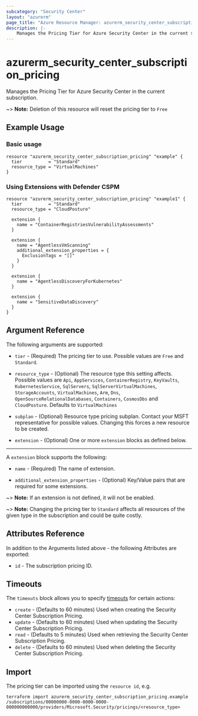 ```yaml
---
subcategory: "Security Center"
layout: "azurerm"
page_title: "Azure Resource Manager: azurerm_security_center_subscription_pricing"
description: |-
    Manages the Pricing Tier for Azure Security Center in the current subscription.
---
```


# azurerm_security_center_subscription_pricing

Manages the Pricing Tier for Azure Security Center in the current subscription.

~> **Note:** Deletion of this resource will reset the pricing tier to `Free`

## Example Usage

### Basic usage

```hcl
resource "azurerm_security_center_subscription_pricing" "example" {
  tier          = "Standard"
  resource_type = "VirtualMachines"
}
```

### Using Extensions with Defender CSPM

```hcl
resource "azurerm_security_center_subscription_pricing" "example1" {
  tier          = "Standard"
  resource_type = "CloudPosture"

  extension {
    name = "ContainerRegistriesVulnerabilityAssessments"
  }

  extension {
    name = "AgentlessVmScanning"
    additional_extension_properties = {
      ExclusionTags = "[]"
    }
  }

  extension {
    name = "AgentlessDiscoveryForKubernetes"
  }

  extension {
    name = "SensitiveDataDiscovery"
  }
}
```

## Argument Reference

The following arguments are supported:

* `tier` - (Required) The pricing tier to use. Possible values are `Free` and `Standard`.

* `resource_type` - (Optional) The resource type this setting affects. Possible values are `Api`, `AppServices`, `ContainerRegistry`, `KeyVaults`, `KubernetesService`, `SqlServers`, `SqlServerVirtualMachines`, `StorageAccounts`, `VirtualMachines`, `Arm`, `Dns`, `OpenSourceRelationalDatabases`, `Containers`, `CosmosDbs` and `CloudPosture`. Defaults to `VirtualMachines`

* `subplan` - (Optional) Resource type pricing subplan. Contact your MSFT representative for possible values. Changing this forces a new resource to be created.

* `extension` - (Optional) One or more `extension` blocks as defined below.

---

A `extension` block supports the following:

* `name` - (Required) The name of extension.

* `additional_extension_properties` - (Optional) Key/Value pairs that are required for some extensions.

~> **Note:** If an extension is not defined, it will not be enabled.

~> **Note:** Changing the pricing tier to `Standard` affects all resources of the given type in the subscription and could be quite costly.

## Attributes Reference

In addition to the Arguments listed above - the following Attributes are exported:

* `id` - The subscription pricing ID.

## Timeouts

The `timeouts` block allows you to specify [timeouts](https://www.terraform.io/language/resources/syntax#operation-timeouts) for certain actions:

* `create` - (Defaults to 60 minutes) Used when creating the Security Center Subscription Pricing.
* `update` - (Defaults to 60 minutes) Used when updating the Security Center Subscription Pricing.
* `read` - (Defaults to 5 minutes) Used when retrieving the Security Center Subscription Pricing.
* `delete` - (Defaults to 60 minutes) Used when deleting the Security Center Subscription Pricing.

## Import

The pricing tier can be imported using the `resource id`, e.g.

```shell
terraform import azurerm_security_center_subscription_pricing.example /subscriptions/00000000-0000-0000-0000-000000000000/providers/Microsoft.Security/pricings/<resource_type>
```
